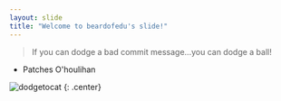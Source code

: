 ```yaml
---
layout: slide
title: "Welcome to beardofedu's slide!"
---
```


> If you can dodge a bad commit message...you can dodge a ball!
 - Patches O'houlihan

![dodgetocat](https://octodex.github.com/images/dodgetocat_v2.png)
{: .center}
